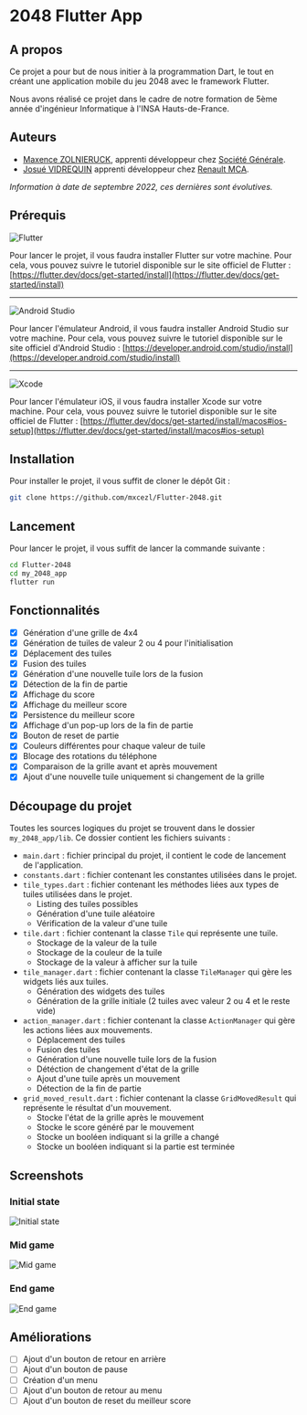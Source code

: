 # 2048 Flutter App

## A propos

Ce projet a pour but de nous initier à la programmation Dart, le tout en créant une application mobile du jeu 2048 avec le framework Flutter.

Nous avons réalisé ce projet dans le cadre de notre formation de 5ème année d'ingénieur Informatique à l'INSA Hauts-de-France.

## Auteurs

- [Maxence ZOLNIERUCK](https://www.linkedin.com/in/maxence-zol/), apprenti développeur chez [Société Générale](https://www.societegenerale.com/fr).
- [Josué VIDREQUIN](https://www.linkedin.com/in/vidrequin-josu%C3%A9-1668bb170/) apprenti développeur chez [Renault MCA](https://www.renaultgroup.com/groupe/implantations/usine-maubeuge-mca/).

*Information à date de septembre 2022, ces dernières sont évolutives.*

## Prérequis

![Flutter](https://img.shields.io/badge/Flutter-%2302569B.svg?style=for-the-badge&logo=Flutter&logoColor=white)

Pour lancer le projet, il vous faudra installer Flutter sur votre machine. Pour cela, vous pouvez suivre le tutoriel disponible sur le site officiel de Flutter : [https://flutter.dev/docs/get-started/install](https://flutter.dev/docs/get-started/install)

---

![Android Studio](https://img.shields.io/badge/Android%20Studio-3DDC84.svg?style=for-the-badge&logo=android-studio&logoColor=white)

Pour lancer l'émulateur Android, il vous faudra installer Android Studio sur votre machine. Pour cela, vous pouvez suivre le tutoriel disponible sur le site officiel d'Android Studio : [https://developer.android.com/studio/install](https://developer.android.com/studio/install)

---

![Xcode](https://img.shields.io/badge/Xcode-007ACC?style=for-the-badge&logo=Xcode&logoColor=white)

Pour lancer l'émulateur iOS, il vous faudra installer Xcode sur votre machine. Pour cela, vous pouvez suivre le tutoriel disponible sur le site officiel de Flutter : [https://flutter.dev/docs/get-started/install/macos#ios-setup](https://flutter.dev/docs/get-started/install/macos#ios-setup)

## Installation

Pour installer le projet, il vous suffit de cloner le dépôt Git :

```bash
git clone https://github.com/mxcezl/Flutter-2048.git
```

## Lancement

Pour lancer le projet, il vous suffit de lancer la commande suivante :

```bash
cd Flutter-2048
cd my_2048_app
flutter run
```

## Fonctionnalités

- [x] Génération d'une grille de 4x4
- [x] Génération de tuiles de valeur 2 ou 4 pour l'initialisation
- [x] Déplacement des tuiles
- [x] Fusion des tuiles
- [x] Génération d'une nouvelle tuile lors de la fusion
- [x] Détection de la fin de partie
- [x] Affichage du score
- [x] Affichage du meilleur score
- [x] Persistence du meilleur score
- [x] Affichage d'un pop-up lors de la fin de partie
- [x] Bouton de reset de partie
- [x] Couleurs différentes pour chaque valeur de tuile
- [x] Blocage des rotations du téléphone
- [x] Comparaison de la grille avant et après mouvement
- [x] Ajout d'une nouvelle tuile uniquement si changement de la grille

## Découpage du projet

Toutes les sources logiques du projet se trouvent dans le dossier `my_2048_app/lib`. Ce dossier contient les fichiers suivants :

- `main.dart` : fichier principal du projet, il contient le code de lancement de l'application.
- `constants.dart` : fichier contenant les constantes utilisées dans le projet.
- `tile_types.dart` : fichier contenant les méthodes liées aux types de tuiles utilisées dans le projet.
  - Listing des tuiles possibles
  - Génération d'une tuile aléatoire
  - Vérification de la valeur d'une tuile
- `tile.dart` : fichier contenant la classe `Tile` qui représente une tuile.
  - Stockage de la valeur de la tuile
  - Stockage de la couleur de la tuile
  - Stockage de la valeur à afficher sur la tuile
- `tile_manager.dart` : fichier contenant la classe `TileManager` qui gère les widgets liés aux tuiles.
  - Génération des widgets des tuiles
  - Génération de la grille initiale (2 tuiles avec valeur 2 ou 4 et le reste vide)
- `action_manager.dart` : fichier contenant la classe `ActionManager` qui gère les actions liées aux mouvements.
  - Déplacement des tuiles
  - Fusion des tuiles
  - Génération d'une nouvelle tuile lors de la fusion
  - Détéction de changement d'état de la grille
  - Ajout d'une tuile après un mouvement
  - Détection de la fin de partie
- `grid_moved_result.dart` : fichier contenant la classe `GridMovedResult` qui représente le résultat d'un mouvement.
  - Stocke l'état de la grille après le mouvement
  - Stocke le score généré par le mouvement
  - Stocke un booléen indiquant si la grille a changé
  - Stocke un booléen indiquant si la partie est terminée

## Screenshots

### Initial state

![Initial state](./screenshots/initial_state.png)

### Mid game

![Mid game](./screenshots/mid_game.png)

### End game

![End game](./screenshots/end_game.png)

## Améliorations

- [ ] Ajout d'un bouton de retour en arrière
- [ ] Ajout d'un bouton de pause
- [ ] Création d'un menu
- [ ] Ajout d'un bouton de retour au menu
- [ ] Ajout d'un bouton de reset du meilleur score